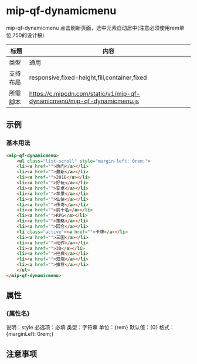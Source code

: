 # mip-qf-dynamicmenu

mip-qf-dynamicmenu 点击刷新页面，选中元素自动居中(注意必须使用rem单位,750的设计稿)

标题|内容
----|----
类型|通用
支持布局|responsive,fixed-height,fill,container,fixed
所需脚本|https://c.mipcdn.com/static/v1/mip-qf-dynamicmenu/mip-qf-dynamicmenu.js

## 示例

### 基本用法
```html
<mip-qf-dynamicmenu>
    <ul class="list-scroll" style="margin-left: 0rem;">
    <li><a href="">热门</a></li>
    <li><a href="">最新</a></li>
    <li><a href="">2018</a></li>
    <li><a href="">好玩</a></li>
    <li><a href="">安卓</a></li>
    <li><a href="">苹果</a></li>
    <li><a href="">仙侠</a></li>
    <li><a href="">传奇</a></li>
    <li><a href="">前十名</a></li>
    <li><a href="">RPG</a></li>
    <li><a href="">策略</a></li>
    <li><a href="">回合</a></li>
    <li class="active"><a href="">卡牌</a></li>
    <li><a href="">三国</a></li>
    <li><a href="">动作</a></li>
    <li><a href="">3D</a></li>
    <li><a href="">经典</a></li>
    <li><a href="">双端</a></li>
    <li><a href="">推荐</a></li>
    </ul>
</mip-qf-dynamicmenu>
```

## 属性

### {属性名}

说明：style
必选项：必填
类型：字符串
单位：{rem}
默认值：{0}
格式：{marginLeft: 0rem;}

## 注意事项

